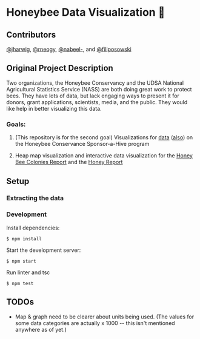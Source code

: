 # Honeybee Data Visualization 🐝

## Contributors
[@jharwig](https://github.com/jharwig), [@rneogy](https://github.com/neogy), [@nabeel-](https://github.com/nabeel-), and [@filiposowski](https://github.com/FilipOsowski)

## Original Project Description
Two organizations, the Honeybee Conservancy and the UDSA National Agricultural Statistics Service (NASS) are both doing great work to protect bees. They have lots of data, but lack engaging ways to present it for donors, grant applications, scientists, media, and the public. They would like help in better visualizing this data.

### Goals:

1. (This repository is for the second goal) Visualizations for [data](https://docs.google.com/spreadsheets/d/1LgwlhlL9xfainEq4ax0TWCci81oaAMrIGjdB0v51Hnk/edit#gid=508249099) ([also](https://docs.google.com/spreadsheets/d/1hNtTj5TpQ4wFCKAwKDqVjfT7em9f7I7I_Y7gzPpt-HE/edit?pli=1#gid=1992699869)) on the Honeybee Conservance Sponsor-a-Hive program

2. Heap map visualization and interactive data visualization for the [Honey Bee Colonies Report](https://usda.library.cornell.edu/concern/publications/rn301137d?locale=en) and the [Honey Report](https://usda.library.cornell.edu/concern/publications/hd76s004z?locale=en)

## Setup

### Extracting the data

### Development

Install dependencies:

```console
$ npm install
```

Start the development server:

```console
$ npm start
```

Run linter and tsc 

```console
$ npm test
```

## TODOs

* Map & graph need to be clearer about units being used. (The values for some data categories are actually x 1000 -- this isn't mentioned anywhere as of yet.)
